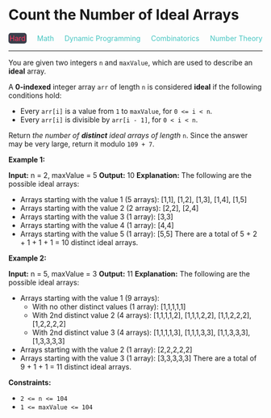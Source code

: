 # Count the Number of Ideal Arrays

<div style="display: flex; justify-content: space-between; align-items: center">
<div style="color: #ff375f;
padding: 2px; background-color: #3a3f4b; border-radius: 5px;">Hard</div>
<div style="color: #46c6c2">Math</div>
<div style="color: #46c6c2">Dynamic Programming</div>
<div style="color: #46c6c2">Combinatorics</div>
<div style="color: #46c6c2">Number Theory</div>
</div>

---

You are given two integers `n` and `maxValue`, which are used to describe an **ideal** array.

A **0-indexed** integer array `arr` of length `n` is considered **ideal** if the following conditions hold:

*   Every `arr[i]` is a value from `1` to `maxValue`, for `0 <= i < n`.
*   Every `arr[i]` is divisible by `arr[i - 1]`, for `0 < i < n`.

Return _the number of **distinct** ideal arrays of length_ `n`. Since the answer may be very large, return it modulo `109 + 7`.

**Example 1:**

**Input:** n = 2, maxValue = 5
**Output:** 10
**Explanation:** The following are the possible ideal arrays:
- Arrays starting with the value 1 (5 arrays): \[1,1\], \[1,2\], \[1,3\], \[1,4\], \[1,5\]
- Arrays starting with the value 2 (2 arrays): \[2,2\], \[2,4\]
- Arrays starting with the value 3 (1 array): \[3,3\]
- Arrays starting with the value 4 (1 array): \[4,4\]
- Arrays starting with the value 5 (1 array): \[5,5\]
There are a total of 5 + 2 + 1 + 1 + 1 = 10 distinct ideal arrays.

**Example 2:**

**Input:** n = 5, maxValue = 3
**Output:** 11
**Explanation:** The following are the possible ideal arrays:
- Arrays starting with the value 1 (9 arrays): 
   - With no other distinct values (1 array): \[1,1,1,1,1\] 
   - With 2nd distinct value 2 (4 arrays): \[1,1,1,1,2\], \[1,1,1,2,2\], \[1,1,2,2,2\], \[1,2,2,2,2\]
   - With 2nd distinct value 3 (4 arrays): \[1,1,1,1,3\], \[1,1,1,3,3\], \[1,1,3,3,3\], \[1,3,3,3,3\]
- Arrays starting with the value 2 (1 array): \[2,2,2,2,2\]
- Arrays starting with the value 3 (1 array): \[3,3,3,3,3\]
There are a total of 9 + 1 + 1 = 11 distinct ideal arrays.

**Constraints:**

*   `2 <= n <= 104`
*   `1 <= maxValue <= 104`